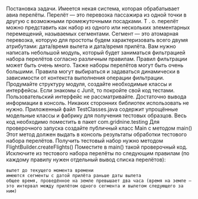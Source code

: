 

Постановка задачи. Имеется некая система, которая обрабатывает авиа перелёты. 
Перелёт — это перевозка пассажира из одной точки в другую с возможными промежуточными посадками. Т
. о. перелёт можно представить как набор из одного или нескольких элементарных перемещений, называемых сегментами. 
Сегмент — это атомарная перевозка, которую для простоты будем характеризовать всего двумя атрибутами: дата/время вылета и дата/время прилёта. 
Вам нужно написать небольшой модуль, который будет заниматься фильтрацией набора перелётов согласно различным правилам. 
Правил фильтрации может быть очень много. Также наборы перелётов могут быть очень большими. 
Правила могут выбираться и задаваться динамически в зависимости от контекста выполнения операции фильтрации. 
Продумайте структуру модуля, создайте необходимые классы и интерфейсы. 
Если знакомы с Junit, то покройте свой код тестами. Пользовательский интерфейс не рассматривайте. 
Достаточно вывода информации в консоль. Никаких сторонних библиотек использовать не нужно. 
Приложенный файл TestClasses.java содержит упрощённые модельные классы и фабрику для получения тестовых образцов. 
Весь код необходимо поместить в пакет com.gridnine.testing Для проверочного запуска создайте публичный класс Main c методом main() 
Этот метод должен выдать в консоль результаты обработки тестового набора перелётов.
Получить тестовый набор нужно методом FlightBuilder.createFlights()
Поместите в main() такой проверочный код. Исключите из тестового набора перелёты по следующим правилам (по каждому правилу нужен отдельный вывод списка перелётов):

    вылет до текущего момента времени
    имеются сегменты с датой прилёта раньше даты вылета
    общее время, проведённое на земле превышает два часа (время на земле — это интервал между прилётом одного сегмента и вылетом следующего за ним)

